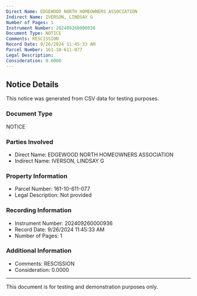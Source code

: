 ```yaml
---
Direct Name: EDGEWOOD NORTH HOMEOWNERS ASSOCIATION
Indirect Name: IVERSON, LINDSAY G
Number of Pages: 1
Instrument Number: 202409260000936
Document Type: NOTICE
Comments: RESCISSION
Record Date: 9/26/2024 11:45:33 AM
Parcel Number: 161-10-611-077
Legal Description: 
Consideration: 0.0000
---
```


## Notice Details

This notice was generated from CSV data for testing purposes.

### Document Type
NOTICE

### Parties Involved
- Direct Name: EDGEWOOD NORTH HOMEOWNERS ASSOCIATION
- Indirect Name: IVERSON, LINDSAY G

### Property Information
- Parcel Number: 161-10-611-077
- Legal Description: Not provided

### Recording Information
- Instrument Number: 202409260000936
- Record Date: 9/26/2024 11:45:33 AM
- Number of Pages: 1

### Additional Information
- Comments: RESCISSION
- Consideration: 0.0000

---

This document is for testing and demonstration purposes only.
